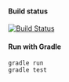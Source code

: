 #### Build status
<a href="https://travis-ci.org/zhtaoang/HVAC">
   <img src="https://img.shields.io/travis/zhtaoang/akka-java8.svg?style=flat-square"
        alt="Build Status">
</a>

#### Run with Gradle
```
gradle run
gradle test
```

